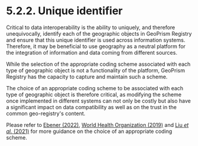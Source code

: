 # 5.2.2. Unique identifier

Critical to data interoperability is the ability to uniquely, and therefore unequivocally, identify each of the geographic objects in GeoPrism Registry and ensure that this unique identifier is used across information systems. Therefore, it may be beneficial to use geography as a neutral platform for the integration of information and data coming from different sources.

While the selection of the appropriate coding scheme associated with each type of geographic object is not a functionality of the platform, GeoPrism Registry has the capacity to capture and maintain such a scheme.

The choice of an appropriate coding scheme to be associated with each type of geographic object is therefore critical, as modifying the scheme once implemented in different systems can not only be costly but also have a significant impact on data compatibility as well as on the trust in the common geo-registry's content.

Please refer to [Ebener (2022)](https://healthgeolab.net/DOCUMENTS/Guidance\_Common\_Geo-registry\_Ve2.pdf), [World Health Organization (2019)](https://www.who.int/publications-detail-redirect/9789241516495) and [Liu _et al._ (2021)](https://www.unicef.org/documents/implementation-support-guide-development-national-georeferenced-community-health-worker) for more guidance on the choice of an appropriate coding scheme.
